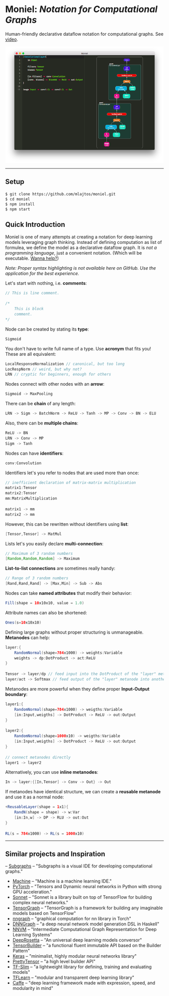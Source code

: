 # Moniel: *Notation for Computational Graphs*
Human-friendly declarative dataflow notation for computational graphs. See [video](https://www.youtube.com/watch?v=0DC0RMnuwxU).

![Demo](docs/images/Demo.png)

----------

## Setup
```
$ git clone https://github.com/mlajtos/moniel.git
$ cd moniel
$ npm install
$ npm start
```

## Quick Introduction
Moniel is one of many attempts at creating a notation for deep learning models leveraging graph thinking. Instead of defining computation as list of formulea, we define the model as a declarative dataflow graph. It is *not a programming language*, just a convenient notation. (Which will be executable. [Wanna help?](https://github.com/mlajtos/moniel/issues))

*Note: Proper syntax highlighting is not available here on GitHub. Use the application for the best experience.*

Let's start with nothing, i.e. **comments**:
```java
// This is line comment.

/*
	This is block
	comment.
*/
```
Node can be created by stating its **type**:
```java
Sigmoid
```
You don't have to write full name of a type. Use **acronym** that fits you! These are all equivalent:
```java
LocalResponseNormalization // canonical, but too long
LocRespNorm // weird, but why not?
LRN // cryptic for beginners, enough for others
```
Nodes connect with other nodes with an **arrow**:
```java
Sigmoid -> MaxPooling
```
There can be **chain** of any length:
```java
LRN -> Sigm -> BatchNorm -> ReLU -> Tanh -> MP -> Conv -> BN -> ELU
```
Also, there can be **multiple chains**:
```java
ReLU -> BN
LRN -> Conv -> MP
Sigm -> Tanh
```
Nodes can have **identifiers**:
```java
conv:Convolution
```
Identifiers let's you refer to nodes that are used more than once:
```java
// inefficient declaration of matrix-matrix multiplication
matrix1:Tensor
matrix2:Tensor
mm:MatrixMultiplication

matrix1 -> mm
matrix2 -> mm
```
However, this can be rewritten without identifiers using **list**:
```java
[Tensor,Tensor] -> MatMul
```
Lists let's you easily declare **multi-connection**:
```java
// Maximum of 3 random numbers
[Random,Random,Random] -> Maximum
```
**List-to-list connections** are sometimes really handy:
```java
// Range of 3 random numbers
[Rand,Rand,Rand] -> [Max,Min] -> Sub -> Abs
```
Nodes can take **named attributes** that modify their behavior:
```java
Fill(shape = 10x10x10, value = 1.0)
```
Attribute names can also be shortened:
```java
Ones(s=10x10x10)
```
Defining large graphs without proper structuring is unmanageable. **Metanodes** can help:
```java
layer:{
    RandomNormal(shape=784x1000) -> weights:Variable
    weights -> dp:DotProduct -> act:ReLU
}

Tensor -> layer/dp // feed input into the DotProduct of the "layer" metanode
layer/act -> Softmax // feed output of the "layer" metanode into another node
```
Metanodes are more powerful when they define proper **Input-Output boundary**:
```java
layer1:{
    RandomNormal(shape=784x1000) -> weigths:Variable
    [in:Input,weigths] -> DotProduct -> ReLU -> out:Output
}

layer2:{
    RandomNormal(shape=1000x10) -> weigths:Variable
    [in:Input,weigths] -> DotProduct -> ReLU -> out:Output
}

// connect metanodes directly
layer1 -> layer2
```
Alternatively, you can use **inline metanodes**:
```java
In -> layer:{[In,Tensor] -> Conv -> Out} -> Out
```
If metanodes have identical structure, we can create a **reusable metanode** and use it as a normal node:
```java
+ReusableLayer(shape = 1x1){
    RandN(shape = shape) -> w:Var
    [in:In,w] -> DP -> RLU -> out:Out
}

RL(s = 784x1000) -> RL(s = 1000x10)
```

----------

## Similar projects and Inspiration
– [Subgraphs](https://subgraphs.com/) – "Subgraphs is a visual IDE for developing computational graphs."
- [Machine](https://www.youtube.com/watch?v=N9q9qacAKoM) – "Machine is a machine learning IDE."
- [PyTorch](http://pytorch.org) – "Tensors and Dynamic neural networks in Python with strong GPU acceleration."
- [Sonnet](https://github.com/deepmind/sonnet) – "Sonnet is a library built on top of TensorFlow for building complex neural networks."
- [TensorGraph](https://github.com/hycis/TensorGraph) – "TensorGraph is a framework for building any imaginable models based on TensorFlow"
- [nngraph](https://github.com/torch/nngraph) – "graphical computation for nn library in Torch"
- [DNNGraph](https://github.com/ajtulloch/dnngraph) – "a deep neural network model generation DSL in Haskell"
- [NNVM](https://github.com/dmlc/nnvm) – "Intermediate Computational Graph Representation for Deep Learning Systems"
- [DeepRosetta](https://github.com/edgarriba/DeepRosetta) – "An universal deep learning models conversor"
- [TensorBuilder](https://cgarciae.github.io/tensorbuilder/) – "a functional fluent immutable API based on the Builder Pattern"
- [Keras](https://keras.io/) – "minimalist, highly modular neural networks library"
- [PrettyTensor](https://github.com/google/prettytensor) – "a high level builder API"
- [TF-Slim](https://github.com/tensorflow/models/blob/master/inception/inception/slim/README.md) – "a lightweight library for defining, training and evaluating models"
- [TFLearn](http://tflearn.org/) – "modular and transparent deep learning library"
- [Caffe](https://github.com/BVLC/caffe) – "deep learning framework made with expression, speed, and modularity in mind"
